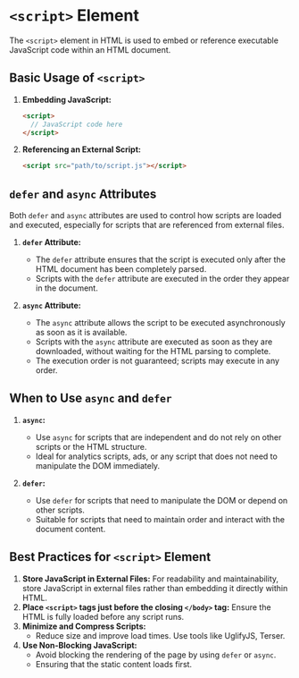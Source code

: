 # `<script>` Element

The `<script>` element in HTML is used to embed or reference executable JavaScript code within an HTML document. 

## Basic Usage of `<script>`

1. **Embedding JavaScript:**
   ```html
   <script>
     // JavaScript code here
   </script>
   ```

2. **Referencing an External Script:**
   ```html
   <script src="path/to/script.js"></script>
   ```

## `defer` and `async` Attributes

Both `defer` and `async` attributes are used to control how scripts are loaded and executed, especially for scripts that are referenced from external files.

1. **`defer` Attribute:**

   - The `defer` attribute ensures that the script is executed only after the HTML document has been completely parsed.
   - Scripts with the `defer` attribute are executed in the order they appear in the document.

2. **`async` Attribute:**

   - The `async` attribute allows the script to be executed asynchronously as soon as it is available.
   - Scripts with the `async` attribute are executed as soon as they are downloaded, without waiting for the HTML parsing to complete.
   - The execution order is not guaranteed; scripts may execute in any order.

## When to Use `async` and `defer`

1. **`async`:**
   - Use `async` for scripts that are independent and do not rely on other scripts or the HTML structure.
   - Ideal for analytics scripts, ads, or any script that does not need to manipulate the DOM immediately.

2. **`defer`:**
   - Use `defer` for scripts that need to manipulate the DOM or depend on other scripts.
   - Suitable for scripts that need to maintain order and interact with the document content.

## Best Practices for `<script>` Element

1. **Store JavaScript in External Files:**
   For readability and maintainability, store JavaScript in external files rather than embedding it directly within HTML.
2. **Place `<script>` tags just before the closing `</body>` tag:**
   Ensure the HTML is fully loaded before any script runs.
3. **Minimize and Compress Scripts:**
   - Reduce size and improve load times. Use tools like UglifyJS, Terser.
1. **Use Non-Blocking JavaScript:**
   - Avoid blocking the rendering of the page by using `defer` or `async`.
   - Ensuring that the static content loads first.